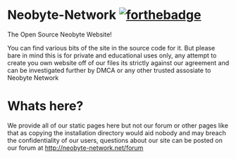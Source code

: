 # Neobyte-Network [![forthebadge](http://forthebadge.com/images/badges/oooo-kill-em.svg)](http://forthebadge.com)
The Open Source Neobyte Website!

You can find various bits of the site in the source code for it. But please bare in mind this is for private and educational uses only, any attempt to create you own website off of our files its strictly against our agreement and can be investigated further by DMCA or any other trusted assosiate to Neobyte Network

# Whats here?
We provide all of our static pages here but not our forum or other pages like that as copying the installation directory would aid nobody and may breach the confidentiality of our users, questions about our site can be posted on our forum at http://neobyte-network.net/forum


